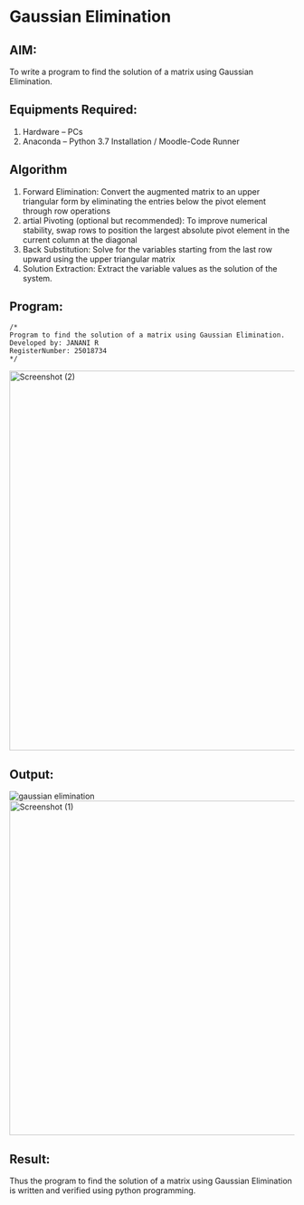 # Gaussian Elimination

## AIM:
To write a program to find the solution of a matrix using Gaussian Elimination.

## Equipments Required:
1. Hardware – PCs
2. Anaconda – Python 3.7 Installation / Moodle-Code Runner

## Algorithm
1. Forward Elimination: Convert the augmented matrix to an upper triangular form by eliminating the entries below the pivot element through row operations
2. artial Pivoting (optional but recommended): To improve numerical stability, swap rows to position the largest absolute pivot element in the current column at the diagonal
3. Back Substitution: Solve for the variables starting from the last row upward using the upper triangular matrix
4. Solution Extraction: Extract the variable values as the solution of the system.

## Program:
```
/*
Program to find the solution of a matrix using Gaussian Elimination.
Developed by: JANANI R
RegisterNumber: 25018734
*/
```
<img width="1393" height="671" alt="Screenshot (2)" src="https://github.com/user-attachments/assets/d391aa3d-d4a0-4453-b18b-3dbd9c32032c" />

  

    

## Output:
![gaussian elimination]()
<img width="1120" height="591" alt="Screenshot (1)" src="https://github.com/user-attachments/assets/eda14245-f3f6-43ce-929a-b50e44a9950d" />



## Result:
Thus the program to find the solution of a matrix using Gaussian Elimination is written and verified using python programming.

